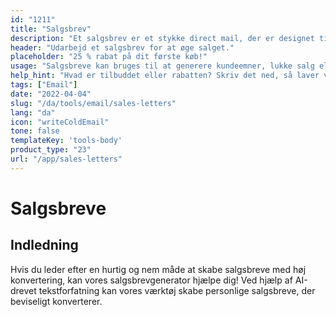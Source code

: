 ```yaml
---
id: "1211"
title: "Salgsbrev"
description: "Et salgsbrev er et stykke direct mail, der er designet til at generere salg. Det er et brev, der sendes til potentielle kunder eller klienter, og det indeholder normalt et særligt tilbud eller en rabat. Salgsbreve kan bruges til at generere leads, lukke salg eller skabe kendskab til et brand."
header: "Udarbejd et salgsbrev for at øge salget."
placeholder: "25 % rabat på dit første køb!"
usage: "Salgsbreve kan bruges til at generere kundeemner, lukke salg eller skabe kendskab til et brand."
help_hint: "Hvad er tilbuddet eller rabatten? Skriv det ned, så laver vi det om til et salgsbrev."
tags: ["Email"]
date: "2022-04-04"
slug: "/da/tools/email/sales-letters"
lang: "da"
icon: "writeColdEmail"
tone: false
templateKey: 'tools-body'
product_type: "23"
url: "/app/sales-letters"
---
```


# Salgsbreve

## Indledning

Hvis du leder efter en hurtig og nem måde at skabe salgsbreve med høj konvertering, kan vores salgsbrevgenerator hjælpe dig! Ved hjælp af AI-drevet tekstforfatning kan vores værktøj skabe personlige salgsbreve, der beviseligt konverterer.
